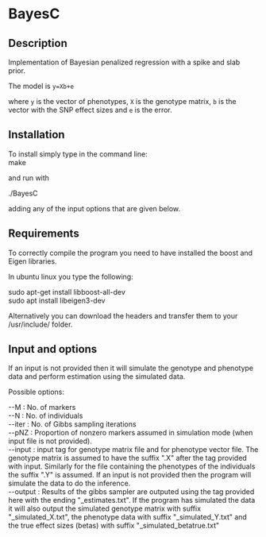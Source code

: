 # BayesC

## Description
Implementation of Bayesian penalized regression with a spike and slab prior.

The model is 
``y=Xb+e``

where ``y`` is the vector of phenotypes, ``X`` is the genotype matrix, ``b`` is the vector with the SNP effect sizes and ``e`` is the error.

 
## Installation
To install simply type in the command line:    
make

and run with 

./BayesC

adding any of the input options that are given below.


## Requirements
To correctly compile the program you need to have installed the boost and Eigen libraries.   

In ubuntu linux you type the following:

sudo apt-get install libboost-all-dev     
sudo apt install libeigen3-dev

Alternatively you can download the headers and transfer them to your /usr/include/ folder.

## Input and options 

If an input is not provided then it will simulate the genotype and phenotype data and perform estimation using the simulated data.

Possible options:

--M : No. of markers    
--N : No. of individuals    
--iter : No. of Gibbs sampling iterations    
--pNZ : Proportion of nonzero markers assumed in simulation mode (when input file is not provided).    
--input : input tag for genotype matrix file and for phenotype vector file. The genotype matrix is assumed to have the suffix ".X" after the tag provided with input. Similarly for the file containing the phenotypes of the individuals the suffix ".Y" is assumed. If an input is not provided then the program will simulate the data to do the inference.    
--output : Results of the gibbs sampler are outputed using the tag provided here with the ending "_estimates.txt". If the program has simulated the data it will also output the simulated genotype matrix with suffix "_simulated_X.txt", the phenotype data with suffix "_simulated_Y.txt" and the true effect sizes (betas) with suffix "_simulated_betatrue.txt"    
